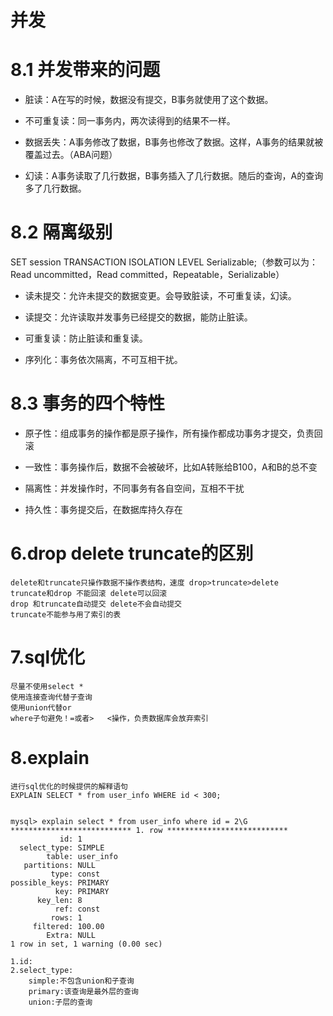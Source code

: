 # 并发

# 8.1 并发带来的问题

* 脏读：A在写的时候，数据没有提交，B事务就使用了这个数据。

* 不可重复读：同一事务内，两次读得到的结果不一样。

* 数据丢失：A事务修改了数据，B事务也修改了数据。这样，A事务的结果就被覆盖过去。（ABA问题）

* 幻读：A事务读取了几行数据，B事务插入了几行数据。随后的查询，A的查询多了几行数据。

# 8.2 隔离级别

SET session TRANSACTION ISOLATION LEVEL Serializable;（参数可以为：Read uncommitted，Read committed，Repeatable，Serializable）

* 读未提交：允许未提交的数据变更。会导致脏读，不可重复读，幻读。

* 读提交：允许读取并发事务已经提交的数据，能防止脏读。

* 可重复读：防止脏读和重复读。       

* 序列化：事务依次隔离，不可互相干扰。


# 8.3 事务的四个特性
* 原子性：组成事务的操作都是原子操作，所有操作都成功事务才提交，负责回滚

* 一致性：事务操作后，数据不会被破坏，比如A转账给B100，A和B的总不变

* 隔离性：并发操作时，不同事务有各自空间，互相不干扰
 
* 持久性：事务提交后，在数据库持久存在
    
    
# 6.drop delete truncate的区别
    delete和truncate只操作数据不操作表结构，速度 drop>truncate>delete
    truncate和drop 不能回滚 delete可以回滚
    drop 和truncate自动提交 delete不会自动提交
    truncate不能参与用了索引的表 
    
# 7.sql优化
    尽量不使用select *
    使用连接查询代替子查询 
    使用union代替or
    where子句避免！=或者>   <操作，负责数据库会放弃索引
# 8.explain
    进行sql优化的时候提供的解释语句
    EXPLAIN SELECT * from user_info WHERE id < 300;
           
           
    mysql> explain select * from user_info where id = 2\G
    *************************** 1. row ***************************
               id: 1
      select_type: SIMPLE
            table: user_info
       partitions: NULL
             type: const
    possible_keys: PRIMARY
              key: PRIMARY
          key_len: 8
              ref: const
             rows: 1
         filtered: 100.00
            Extra: NULL
    1 row in set, 1 warning (0.00 sec)
    
    1.id:
    2.select_type:
        simple:不包含union和子查询
        primary:该查询是最外层的查询
        union:子层的查询
        